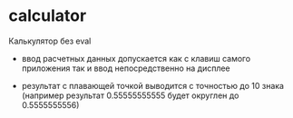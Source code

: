 # calculator

Калькулятор без eval

- ввод расчетных данных допускается как с клавиш самого приложения так и ввод непосредственно на дисплее 

- результат с плавающей точкой выводится с точностью до 10 знака (например результат 0.55555555555 будет округлен до 0.5555555556)
